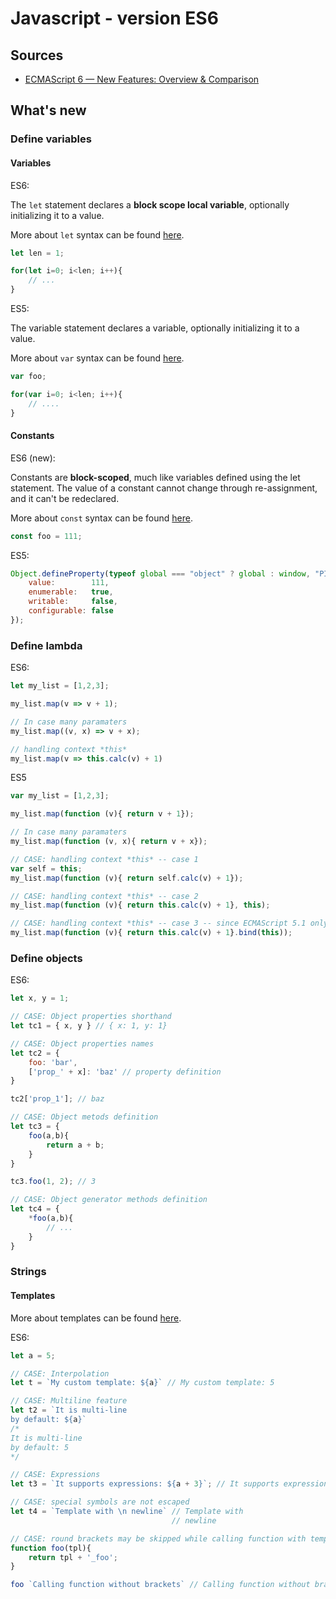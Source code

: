 # Javascript - version ES6

## Sources

* [ECMAScript 6 — New Features: Overview & Comparison](http://es6-features.org/)

## What's new

### Define variables

#### Variables

ES6:

The `let` statement declares a **block scope local variable**, optionally initializing it to a value.

More about `let` syntax can be found [here](https://developer.mozilla.org/en-US/docs/Web/JavaScript/Reference/Statements/let).

``` js
let len = 1;

for(let i=0; i<len; i++){
    // ...
}
```

ES5:

The variable statement declares a variable, optionally initializing it to a value.

More about `var` syntax can be found [here](https://developer.mozilla.org/en-US/docs/Web/JavaScript/Reference/Statements/var).

``` js
var foo;

for(var i=0; i<len; i++){
    // ....
}
```

#### Constants

ES6 (new):

Constants are **block-scoped**, much like variables defined using the let statement. The value of a constant cannot change through re-assignment, and it can't be redeclared. 

More about `const` syntax can be found [here](https://developer.mozilla.org/en-US/docs/Web/JavaScript/Reference/Statements/const).

``` js
const foo = 111;
```

ES5:
``` js
Object.defineProperty(typeof global === "object" ? global : window, "PI", {
    value:        111,
    enumerable:   true,
    writable:     false,
    configurable: false
});
```

### Define lambda

ES6:
``` js
let my_list = [1,2,3];

my_list.map(v => v + 1);

// In case many paramaters
my_list.map((v, x) => v + x);

// handling context *this*
my_list.map(v => this.calc(v) + 1)
```

ES5
``` js
var my_list = [1,2,3];

my_list.map(function (v){ return v + 1});

// In case many paramaters
my_list.map(function (v, x){ return v + x});

// CASE: handling context *this* -- case 1
var self = this;
my_list.map(function (v){ return self.calc(v) + 1});

// CASE: handling context *this* -- case 2
my_list.map(function (v){ return this.calc(v) + 1}, this);

// CASE: handling context *this* -- case 3 -- since ECMAScript 5.1 only
my_list.map(function (v){ return this.calc(v) + 1}.bind(this));
```

### Define objects

ES6:
``` js
let x, y = 1;

// CASE: Object properties shorthand
let tc1 = { x, y } // { x: 1, y: 1}

// CASE: Object properties names
let tc2 = {
    foo: 'bar',
    ['prop_' + x]: 'baz' // property definition
}

tc2['prop_1']; // baz

// CASE: Object metods definition
let tc3 = {
    foo(a,b){
        return a + b;
    }
}

tc3.foo(1, 2); // 3

// CASE: Object generator methods definition
let tc4 = {
    *foo(a,b){
        // ...
    }
}
```

### Strings

#### Templates

More about templates can be found [here](https://developer.mozilla.org/en-US/docs/Web/JavaScript/Reference/Template_literals).

ES6:
``` js
let a = 5;

// CASE: Interpolation
let t = `My custom template: ${a}` // My custom template: 5

// CASE: Multiline feature
let t2 = `It is multi-line
by default: ${a}`
/*
It is multi-line
by default: 5
*/

// CASE: Expressions
let t3 = `It supports expressions: ${a + 3}`; // It supports expressions: 8

// CASE: special symbols are not escaped
let t4 = `Template with \n newline` // Template with
                                    // newline

// CASE: round brackets may be skipped while calling function with template as param
function foo(tpl){
    return tpl + '_foo';
}

foo `Calling function without brackets` // Calling function without brackets_foo
```

